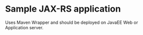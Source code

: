 # Sample JAX-RS application

Uses Maven Wrapper and should be deployed on JavaEE Web or Application server.
